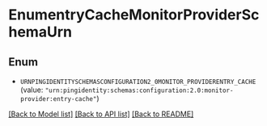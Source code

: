 # EnumentryCacheMonitorProviderSchemaUrn

## Enum


* `URNPINGIDENTITYSCHEMASCONFIGURATION2_0MONITOR_PROVIDERENTRY_CACHE` (value: `"urn:pingidentity:schemas:configuration:2.0:monitor-provider:entry-cache"`)


[[Back to Model list]](../README.md#documentation-for-models) [[Back to API list]](../README.md#documentation-for-api-endpoints) [[Back to README]](../README.md)


